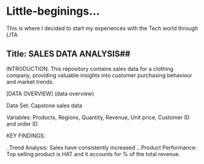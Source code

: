 # Little-beginings...
This is where I decided to start my experiences with the Tech world through LITA

## Title: SALES DATA ANALYSIS##

INTRODUCTION. This repository contains sales data for a clothing company, providing valuable insights into customer purchasing behaviour and market trends.


[DATA OVERVIEW] (data overview)

Data Set: Capstone sales data

Variables: Products, Regions, Quantity, Revenue, Unit price, Customer ID and order ID

KEY FINDINGS:

..Trend Analysis: Sales have consistently increased 
...Product Performance: Top selling product is HAT and it accounts for  % of the total revenue.
